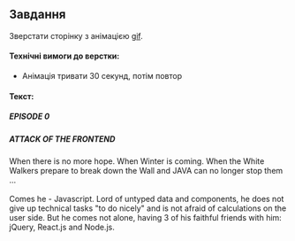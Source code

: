 ## Завдання

Зверстати сторінку з анімацією [gif](animation_front-end_wars.gif). 

#### Технічні вимоги до верстки:
- Анімація тривати 30 секунд, потім повтор

#### Текст:

##### EPISODE 0
##### ATTACK OF THE FRONTEND

When there is no more hope. When Winter is coming. When the White Walkers prepare to break down the Wall and JAVA can no longer stop them ... <br><br>
Comes he - Javascript. Lord of untyped data and components, he does not give up technical tasks "to do nicely" and is not afraid of calculations on the user side. But he comes not alone, having 3 of his faithful friends with him: jQuery, React.js and Node.js.
